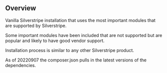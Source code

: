 ## Overview

Vanilla Silverstripe installation that uses the most important modules that are supported by Silverstripe.

Some important modules have been included that are not supported but are popular and likely to have good vendor support.

Installation process is similar to any other Silverstripe product.

As of 20220907 the composer.json pulls in the latest versions of the dependencies.
